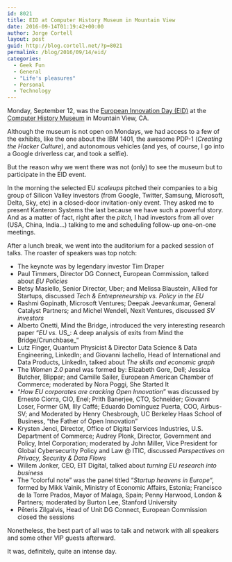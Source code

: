 ```yaml
---
id: 8021
title: EID at Computer History Museum in Mountain View
date: 2016-09-14T01:19:42+00:00
author: Jorge Cortell
layout: post
guid: http://blog.cortell.net/?p=8021
permalink: /blog/2016/09/14/eid/
categories:
  - Geek Fun
  - General
  - "Life's pleasures"
  - Personal
  - Technology
---
```

Monday, September 12, was the <a href="http://eid.mindthebridge.com/" target="_blank">European Innovation Day (EID)</a> at the <a href="http://www.computerhistory.org/" target="_blank">Computer History Museum</a> in Mountain View, CA.

Although the museum is not open on Mondays, we had access to a few of the exhibits, like the one about the IBM 1401, the awesome PDP-1 (_Creating the Hacker Culture_), and autonomous vehicles (and yes, of course, I go into a Google driverless car, and took a selfie).

But the reason why we went there was not (only) to see the museum but to participate in the EID event.

In the morning the selected EU _scaleups_ pitched their companies to a big group of Silicon Valley investors (from Google, Twitter, Samsung, Microsoft, Delta, Sky, etc) in a closed-door invitation-only event. <span class="s1"></span>They asked me to present Kanteron Systems the last because we have such a powerful story. And as a matter of fact, right after the _pitch,_ I had investors from all over (USA, China, India&#8230;) talking to me and scheduling follow-up one-on-one meetings.

After a lunch break, we went into the auditorium for a packed session of talks. The roaster of speakers was top notch:

  * The keynote was by legendary investor Tim Draper
  * Paul Timmers, Director DG Connect, European Commission, talked about _EU Policies_
  * Betsy Masiello, Senior Director, Uber; and Melissa Blaustein, Allied for Startups, discussed _Tech & Entrepreneurship vs. Policy in the EU_
  * Rashmi Gopinath, Microsoft Ventures; Deepak Jeevankumar, General Catalyst Partners; and Michel Wendell, Nexit Ventures, discussed _SV investors_
  * Alberto Onetti, Mind the Bridge, introduced the very interesting research paper &#8220;_EU vs._ US_: A deep analysis of exits from Mind the Bridge/Crunchbase_&#8220;
  * Lutz Finger, Quantum Physicist & Director Data Science & Data Engineering, LinkedIn; and Giovanni Iachello, Head of International and Data Products, LinkedIn, talked about _The skills and economic graph_
  * The _Women 2.0_ panel was formed by: Elizabeth Gore, Dell; Jessica Butcher, Blippar; and Camille Sailer, European American Chamber of Commerce; moderated by Nora Poggi, She Started It
  * &#8220;_How EU corporates are cracking Open Innovation_&#8221; was discussed by Ernesto Ciorra, CIO, Enel; Prith Banerjee, CTO, Schneider; Giovanni Loser, Former GM, Illy Caffé; Eduardo Dominguez Puerta, COO, Airbus-SV; and Moderated by Henry Chesbrough, UC Berkeley Haas School of Business, “the Father of Open Innovation”
  * Krysten Jenci, Director, Office of Digital Services Industries, U.S. Department of Commerce; Audrey Plonk, Director, Government and Policy, Intel Corporation; moderated by John Miller, Vice President for Global Cybersecurity Policy and Law @ ITIC, discussed _Perspectives on Privacy, Security & Data Flows_
  * Willem Jonker, CEO, EIT Digital, talked about _turning EU research into business_
  * The &#8220;colorful note&#8221; was the panel titled &#8220;_Startup heavens in Europe_&#8220;, formed by Mikk Vainik, Ministry of Economic Affairs, Estonia; Francisco de la Torre Prados, Mayor of Malaga, Spain; Penny Harwood, London & Partners; moderated by Burton Lee, Stanford University
  * Pēteris Zilgalvis, Head of Unit DG Connect, European Commission closed the sessions

Nonetheless, the best part of all was to talk and network with all speakers and some other VIP guests afterward.

It was, definitely, quite an intense day.